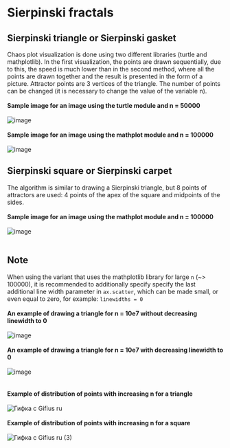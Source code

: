 # Sierpinski fractals
## Sierpinski triangle or Sierpinski gasket
Chaos plot visualization is done using two different libraries (turtle and mathplotlib). In the first visualization, the points are drawn sequentially, due to this, the speed is much lower than in the second method, where all the points are drawn together and the result is presented in the form of a picture. Attractor points are 3 vertices of the triangle. The number of points can be changed (it is necessary to change the value of the variable n). <br/><br/>
**Sample image for an image using the turtle module and n = 50000**<br/><br/>
![image](https://user-images.githubusercontent.com/71276784/129447409-fe4fc377-165c-410a-83ba-496288ba8e47.png)<br/><br/>
**Sample image for an image using the mathplot module and n = 100000**<br/><br/>
![image](https://user-images.githubusercontent.com/71276784/129448057-686c301d-30c1-43c0-8d39-4f50b1a246dc.png)
## Sierpinski square or Sierpinski carpet
The algorithm is similar to drawing a Sierpinski triangle, but 8 points of attractors are used: 4 points of the apex of the square and midpoints of the sides.<br/><br/>
**Sample image for an image using the mathplot module and n = 100000**
<br/><br/>
![image](https://user-images.githubusercontent.com/71276784/129447623-d42f5976-be65-4df1-aeb7-3d65fef15aef.png)
<br/><br/>
## Note
When using the variant that uses the mathplotlib library for large `n` (~> 100000), it is recommended to additionally specify specify the last additional line width parameter  in `ax.scatter`, which can be made small, or even equal to zero, for example: `linewidths = 0`<br/><br/>
**An example of drawing a triangle for n = 10e7 without decreasing linewidth to 0**<br/><br/>
![image](https://user-images.githubusercontent.com/71276784/129447744-5c6b5639-185c-4437-b46f-c539f1e0080f.png)<br/><br/>
**An example of drawing a triangle for n = 10e7 with decreasing linewidth to 0**<br/><br/>
![image](https://user-images.githubusercontent.com/71276784/129447992-56846649-d4a5-4b06-89de-6b895313d129.png)<br/><br/><br/>
**Example of distribution of points with increasing n for a triangle**<br/><br/>
![Гифка с Gifius ru](https://user-images.githubusercontent.com/71276784/129448491-b5381c06-5248-4baf-9a59-539a3ccd83e4.gif)<br/><br/>
**Example of distribution of points with increasing n for a square**<br/><br/>
![Гифка с Gifius ru (3)](https://user-images.githubusercontent.com/71276784/129448704-2e59f893-49dc-4338-bf22-155d3509ca0c.gif)


